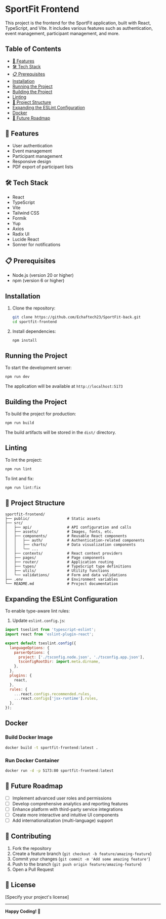 # SportFit Frontend

This project is the frontend for the SportFit application, built with React, TypeScript, and Vite. It includes various features such as authentication, event management, participant management, and more.

## Table of Contents

- [🚀 Features](#-features)
- [🛠️ Tech Stack](#️-tech-stack)
- [📋 Prerequisites](#-prerequisites)
- [Installation](#installation)
- [Running the Project](#running-the-project)
- [Building the Project](#building-the-project)
- [Linting](#linting)
- [📂 Project Structure](#-project-structure)
- [Expanding the ESLint Configuration](#expanding-the-eslint-configuration)
- [Docker](#docker)
- [🚧 Future Roadmap](#-future-roadmap)

## 🚀 Features

- User authentication
- Event management
- Participant management
- Responsive design
- PDF export of participant lists

## 🛠️ Tech Stack

- React
- TypeScript
- Vite
- Tailwind CSS
- Formik
- Yup
- Axios
- Radix UI
- Lucide React
- Sonner for notifications

## 📋 Prerequisites

- Node.js (version 20 or higher)
- npm (version 6 or higher)

## Installation

1. Clone the repository:
   ```sh
   git clone https://github.com/Echaftech23/SportFit-back.git
   cd sportfit-frontend
   ```

2. Install dependencies:
   ```sh
   npm install
   ```

## Running the Project

To start the development server:

```sh
npm run dev
```

The application will be available at `http://localhost:5173`

## Building the Project

To build the project for production:

```sh
npm run build
```

The build artifacts will be stored in the `dist/` directory.

## Linting

To lint the project:

```sh
npm run lint
```

To lint and fix:

```sh
npm run lint:fix
```

## 📂 Project Structure

```
sportfit-frontend/
├── public/                 # Static assets
├── src/
│   ├── api/                # API configuration and calls
│   ├── assets/             # Images, fonts, etc.
│   ├── components/         # Reusable React components
│   │   ├── auth/           # Authentication-related components
│   │   ├── charts/         # Data visualization components
│   │   └── ...
│   ├── contexts/           # React context providers
│   ├── pages/              # Page components
│   ├── router/             # Application routing
│   ├── types/              # TypeScript type definitions
│   ├── utils/              # Utility functions
│   └── validations/        # Form and data validations
├── .env                    # Environment variables
└── README.md               # Project documentation
```

## Expanding the ESLint Configuration

To enable type-aware lint rules:

1. Update `eslint.config.js`:

```javascript
import tseslint from 'typescript-eslint';
import react from 'eslint-plugin-react';

export default tseslint.config({
  languageOptions: {
    parserOptions: {
      project: ['./tsconfig.node.json', './tsconfig.app.json'],
      tsconfigRootDir: import.meta.dirname,
    },
  },
  plugins: {
    react,
  },
  rules: {
    ...react.configs.recommended.rules,
    ...react.configs['jsx-runtime'].rules,
  },
});
```

## Docker

### Build Docker Image

```sh
docker build -t sportfit-frontend:latest .
```

### Run Docker Container

```sh
docker run -d -p 5173:80 sportfit-frontend:latest
```

## 🚧 Future Roadmap

- [ ] Implement advanced user roles and permissions
- [ ] Develop comprehensive analytics and reporting features
- [ ] Enhance platform with third-party service integrations
- [ ] Create more interactive and intuitive UI components
- [ ] Add internationalization (multi-language) support

## 🤝 Contributing

1. Fork the repository
2. Create a feature branch (`git checkout -b feature/amazing-feature`)
3. Commit your changes (`git commit -m 'Add some amazing feature'`)
4. Push to the branch (`git push origin feature/amazing-feature`)
5. Open a Pull Request

## 📄 License

[Specify your project's license]

---

**Happy Coding! 🚀**